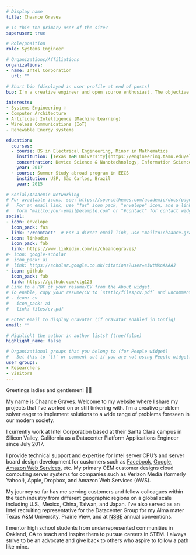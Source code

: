 ```yaml
---
# Display name
title: Chaance Graves

# Is this the primary user of the site?
superuser: true

# Role/position
role: Systems Engineer

# Organizations/Affiliations
organizations:
- name: Intel Corporation
  url: ""

# Short bio (displayed in user profile at end of posts)
bio: I'm a creative engineer and open source enthusiast. The objective of my portfolio/blog is to inspire all things involved in STEAM.

interests:
- Systems Engineering 💡
- Computer Architecture
- Artificial Intelligence (Machine Learning)
- Wireless Communications (IoT)
- Renewable Energy systems

education:
  courses:
  - course: BS in Electrical Engineering, Minor in Mathematics
    institution: [Texas A&M University](https://engineering.tamu.edu/electrical/index.html)
    concentration: Device Science & Nanotechnology, Information Science & Systems
    year: 2017
  - course: Summer Study abroad program in EECS
    institution: USP, São Carlos, Brazil
    year: 2015

# Social/Academic Networking
# For available icons, see: https://sourcethemes.com/academic/docs/page-builder/#icons
#   For an email link, use "fas" icon pack, "envelope" icon, and a link in the
#   form "mailto:your-email@example.com" or "#contact" for contact widget.
social:
- icon: envelope
  icon_pack: fas
  link: '/#contact'  # For a direct email link, use "mailto:chaance.graves@ctginnovations.io".
- icon: linkedin
  icon_pack: fab
  link: https://www.linkedin.com/in/chaancegraves/
#- icon: google-scholar
#  icon_pack: ai
#  link: https://scholar.google.co.uk/citations?user=sIwtMXoAAAAJ
- icon: github
  icon_pack: fab
  link: https://github.com/ctg123
# Link to a PDF of your resume/CV from the About widget.
# To enable, copy your resume/CV to `static/files/cv.pdf` and uncomment the lines below.
# - icon: cv
#   icon_pack: ai
#   link: files/cv.pdf

# Enter email to display Gravatar (if Gravatar enabled in Config)
email: ""

# Highlight the author in author lists? (true/false)
highlight_name: false

# Organizational groups that you belong to (for People widget)
#   Set this to `[]` or comment out if you are not using People widget.
user_groups:
- Researchers
- Visitors
---
```


Greetings ladies and gentlemen! 👋🏾

My name is Chaance Graves. Welcome to my website where I share my projects that I’ve worked on or still tinkering with. I’m a creative problem solver eager to implement solutions to a wide range of problems foreseen in our modern society.

I currently work at Intel Corporation based at their Santa Clara campus in Silicon Valley, California as a Datacenter Platform Applications Engineer since July 2017.

I provide technical support and expertise for Intel server CPU’s and server board design development for customers such as [Facebook](https://engineering.fb.com/category/data-center-engineering/), [Google](https://www.google.com/about/datacenters/), [Amazon Web Services](https://aws.amazon.com/compliance/data-center/data-centers/), etc. My primary OEM customer designs cloud computing server systems for companies such as Verizon Media (formerly Yahoo!), Apple, Dropbox, and Amazon Web Services (AWS).

My journey so far has me serving customers and fellow colleagues within the tech industry from different geographic regions on a global scale including U.S., Mexico, China, Taiwan, and Japan. I’ve also served as an Intel recruiting representative for the Datacenter Group for my Alma mater Texas A&M University, Prairie View, and at [NSBE](https://www.nsbe.org/intro/index.html) annual conventions.

I mentor high school students from underrepresented communities in Oakland, CA to teach and inspire them to pursue careers in STEM. I always strive to be an advocate and give back to others who aspire to follow a path like mine.

